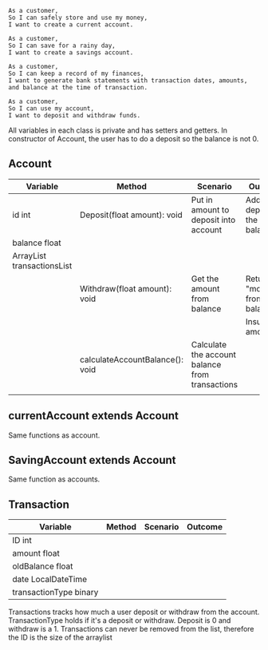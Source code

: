 ```
As a customer,
So I can safely store and use my money,
I want to create a current account.

As a customer,
So I can save for a rainy day,
I want to create a savings account.

As a customer,
So I can keep a record of my finances,
I want to generate bank statements with transaction dates, amounts, and balance at the time of transaction.

As a customer,
So I can use my account,
I want to deposit and withdraw funds.
```
All variables in each class is private and has setters and getters.
In constructor of Account, the user has to do a deposit so the balance is not 0.
## Account
| Variable                                | Method                          | Scenario                                        | Outcome                          |
|-----------------------------------------|---------------------------------|-------------------------------------------------|----------------------------------|
| id int                                  | Deposit(float amount): void     | Put in amount to deposit into account           | Add the deposit to the balance   |
| balance float                           |                                 |                                                 |                                  |
| ArrayList<Transaction> transactionsList |                                 |                                                 |                                  |
|                                         | Withdraw(float amount): void    | Get the amount from balance                     | Returns "money" from the balance |
|                                         |                                 |                                                 | Insufficient amount              |
|                                         | calculateAccountBalance(): void | Calculate the account balance from transactions |                                  |
|                                         |                                 |                                                 |                                  |


## currentAccount extends Account
Same functions as account.


## SavingAccount extends Account
Same function as accounts.


## Transaction

| Variable               | Method | Scenario | Outcome |
|------------------------|--------|----------|---------|
| ID int                 |        |          |         |
| amount float           |        |          |         |
| oldBalance float       |        |          |         |
| date LocalDateTime     |        |          |         |
| transactionType binary |        |          |         |
Transactions tracks how much a user deposit or withdraw from the account. 
TransactionType holds if it's a deposit or withdraw. Deposit is 0 and withdraw is a 1.
Transactions can never be removed from the list, therefore the ID is the size of the arraylist

